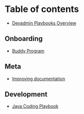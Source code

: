# Table of contents

* [Devadmin Playbooks Overview](README.md)

## Onboarding

* [Buddy Program](onboarding/buddy-program.md)

## Meta

* [Improving documentation](meta/improving-documentation.md)

## Development

* [Java Coding Playbook](development/devadmin-java-coding-standard.md)

